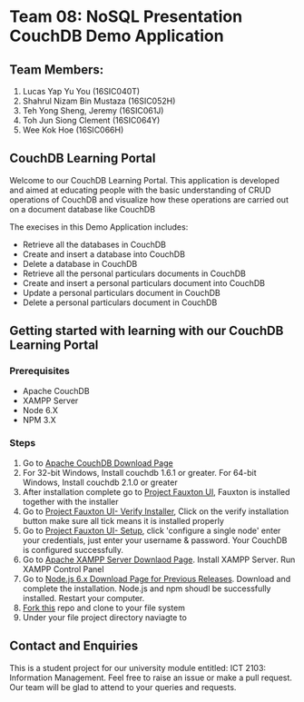 # Team 08: NoSQL Presentation CouchDB Demo Application

## Team Members:
1. Lucas Yap Yu You (16SIC040T)
2. Shahrul Nizam Bin Mustaza (16SIC052H)
3. Teh Yong Sheng, Jeremy (16SIC061J)
4. Toh Jun Siong Clement (16SIC064Y)
5. Wee Kok Hoe (16SIC066H)

## CouchDB Learning Portal

Welcome to our CouchDB Learning Portal. This application is developed and aimed at educating people with the basic understanding of CRUD operations of CouchDB and visualize how these operations are carried out on a document database like CouchDB

The execises in this Demo Application includes:
* Retrieve all the databases in CouchDB
* Create and insert a database into CouchDB
* Delete a database in CouchDB
* Retrieve all the personal particulars documents in CouchDB
* Create and insert a personal particulars document into CouchDB
* Update a personal particulars document in CouchDB
* Delete a personal particulars document in CouchDB

## Getting started with learning with our CouchDB Learning Portal

### Prerequisites

* Apache CouchDB
* XAMPP Server
* Node 6.X
* NPM 3.X

### Steps

1. Go to [Apache CouchDB Download Page](http://couchdb.apache.org/#download)
2. For 32-bit Windows, Install couchdb 1.6.1 or greater. For 64-bit Windows, Install couchdb 2.1.0 or greater
3. After installation complete go to [Project Fauxton UI](http://localhost:5984/_utils/), Fauxton is installed together with the installer
4. Go to [Project Fauxton UI- Verify Installer](http://localhost:5984/_utils/#/verifyinstall), Click on the verify installation button make sure all tick means it is installed properly
5. Go to [Project Fauxton UI- Setup](http://localhost:5984/_utils/#/setup), click 'configure a single node' enter your credentials, just enter your username & password. Your CouchDB is configured successfully.
6. Go to [Apache XAMPP Server Downlaod Page](https://www.apachefriends.org/index.html). Install XAMPP Server. Run XAMPP Control Panel
7. Go to [Node.js 6.x Download Page for Previous Releases](https://nodejs.org/dist/latest-v6.x/node-v6.12.0-x64.msi). Download and complete the installation. Node.js and npm shoudl be successfully installed. Restart your computer.
8. [Fork this](http://github.com/jeremyteh/couchdb.git) repo and clone to your file system
9. Under your file project directory naviagte to 

## Contact and Enquiries

This is a student project for our university module entitled: ICT 2103: Information Management. Feel free to raise an issue or make a pull request. Our team will be glad to attend to your queries and requests.
